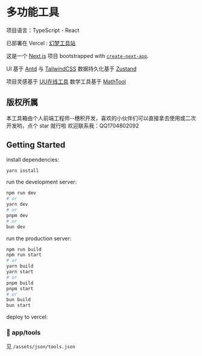 # 多功能工具

项目语言：TypeScript - React

已部署在 Vercel : [幻梦工具站](https://tools.hm-illusion.top)

这是一个 [Next.js](https://nextjs.org/) 项目 bootstrapped with [`create-next-app`](https://github.com/vercel/next.js/tree/canary/packages/create-next-app).

UI 基于 [Antd](https://ant.design/) 与 [TailwindCSS](https://www.tailwindcss.cn/)
数据持久化基于 [Zustand](https://docs.pmnd.rs/zustand/getting-started/introduction)

项目灵感基于 [UU在线工具](https://uutool.cn/)
数学工具基于 [MathTool](https://www.imathtool.com/)

## 版权所属

本工具箱由个人前端工程师--穗积开发，喜欢的小伙伴们可以直接拿去使用或二次开发哟，点个 star 就行啦
欢迎联系我：QQ1704802092

## Getting Started

install dependencies:

```bash
yarn install
```

run the development server:

```bash
npm run dev
# or
yarn dev
# or
pnpm dev
# or
bun dev
```

run the production server:

```bash
npm run build
npm run start
# or
yarn build
yarn start
# or
pnpm build
pnpm start
# or
bun build
bun start
```

deploy to vercel:

### 📁 app/tools

见 `/assets/json/tools.json`
